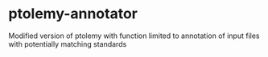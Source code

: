 # ptolemy-annotator
Modified version of ptolemy with function limited to annotation of input files with potentially matching standards
